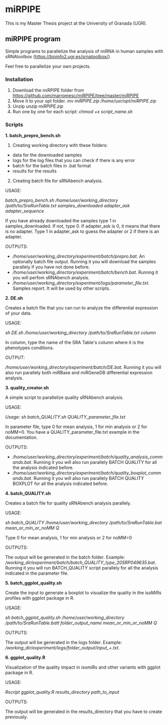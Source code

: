 # miRPIPE

This is my Master Thesis project at the University of Granada (UGR).

## miRPIPE program

Simple programs to parallelize the analysis of miRNA in human samples with sRNAtoolbox (https://bioinfo2.ugr.es/srnatoolbox/). 

Feel free to parallelize your own projects.

### Installation

1. Download the miRPIPE folder from https://github.com/marromesc/miRPIPE/tree/master/miRPIPE
2. Move it to your opt folder. *mv miRPIPE.zip /home/usr/opt/miRPIPE.zip*
3. Unzip *unzip miRPIPE.zip*
4. Run one by one for each script: *chmod +x script_name.sh*

### Scripts

**1. batch_prepro_bench.sh**

1. Creating working directory with these folders: 
- data for the downloaded samples
- logs for the log files that you can check if there is any error
- batch for the batch files in .bat format
- results for the results

2. Creating batch file for sRNAbench analysis.

USAGE:

*batch_prepro_bench.sh /home/user/working_directory /path/to/SraRunTable.txt samples_downloaded adapter_ask adapter_sequence*

If you have already downloaded the samples type 1 in samples_downloaded. If not, type 0.
If adapter_ask is 0, it means that there is no adapter. Type 1 in adapter_ask to guess the adapter or 2 if there is an adapter.

OUTPUTS: 

- */home/user/working_directory/experiment/batch/prepro.bat*. An optionally batch file output. Running it you will download the samples parallely if you have not done before. 
- */home/user/working_directory/experiment/batch/bench.bat*. Runnng it you will perfom sRNAbench analysis. 
- */home/user/working_directory/experiment/logs/parameter_file.txt*. Samples report. It will be used by other scripts.

**2. DE.sh**

Creates a batch file that you can run to analyze the differential expression of your data.

USAGE: 

*sh DE.sh /home/user/working_directory /path/to/SraRunTable.txt column*

In column, type the name of the SRA Table's column where it is the phenotypes conditions.

OUTPUT:

*/home/user/working_directory/experiment/batch/DE.bat*. Running it you will also run parallely both miRBase and miRGeneDB differential expression analysis.

**3. quality_creator.sh**

A simple script to parallelize quality sRNAbench analysis.

USAGE:

*Usage: sh batch_QUALITY.sh QUALITY_parameter_file.txt*

In parameter file, type 0 for mean analysis, 1 for min analysis or 2 for noMM=0. You have a QUALITY_parameter_file.txt example in the documentation.

OUTPUTS:

- */home/user/working_directory/experiment/batch/quality_analysis_commands.bat*. Running it you will also run parallely BATCH QUALITY for all the analysis indicated before.
- */home/user/working_directory/experiment/batch/quality_boxplot_commands.bat*. Running it you will also run parallely BATCH QUALITY BOXPLOT for all the analysis indicated before.

**4. batch_QUALITY.sh**

Creates a batch file for quality sRNAbench analysis parallely.

USAGE:

*sh batch_QUALITY /home/user/working_directory /path/to/SraRunTable.bat mean_or_min_or_noMM Q*

Type 0 for mean analysis, 1 for min analysis or 2 for noMM=0

OUTPUTS: 

The output will be generated in the batch folder. Example: */working_dir/experiment/batch/batch_QUALITY_type_20SRP049635.bat*. Running it you will run BATCH_QUALITY script parallely for all the analysis indicated in the parameter file.

**5. batch_ggplot_quality.sh**

Create the input to generate a boxplot to visualize the quality in the isoMiRs profiles with ggplot package in R.

USAGE: 

*sh batch_ggplot_quality.sh /home/user/working_directory /path/to/SraRunTable.batt folder_output_name mean_or_min_or_noMM Q*

OUTPUTS:

The output will be generated in the logs folder. Example: */working_dir/experiment/logs/folder_output/input_+.txt*.

**6. ggplot_quality.R**

Visualization of the quality impact in isomiRs and other variants with ggplot package in R.

USAGE: 

*Rscript ggplot_quality.R results_directory path_to_input*

OUTPUTS:

The output will be generated in the results_directory that you have to create previously. 

